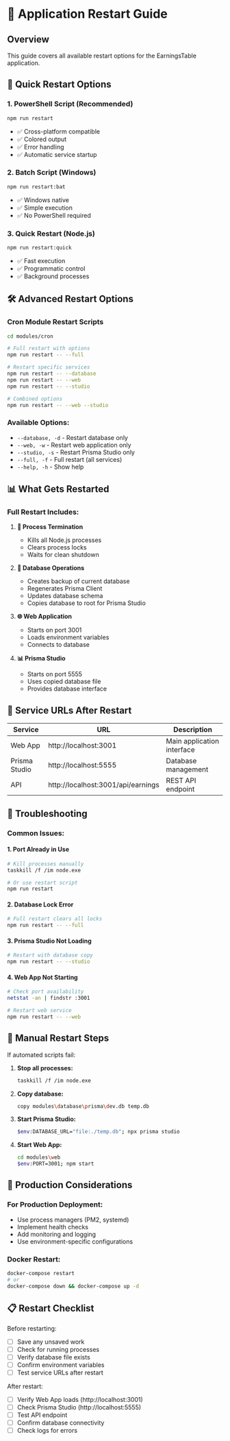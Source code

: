 # 🔄 Application Restart Guide

## Overview

This guide covers all available restart options for the EarningsTable application.

## 🚀 Quick Restart Options

### 1. **PowerShell Script (Recommended)**

```bash
npm run restart
```

- ✅ Cross-platform compatible
- ✅ Colored output
- ✅ Error handling
- ✅ Automatic service startup

### 2. **Batch Script (Windows)**

```bash
npm run restart:bat
```

- ✅ Windows native
- ✅ Simple execution
- ✅ No PowerShell required

### 3. **Quick Restart (Node.js)**

```bash
npm run restart:quick
```

- ✅ Fast execution
- ✅ Programmatic control
- ✅ Background processes

## 🛠️ Advanced Restart Options

### Cron Module Restart Scripts

```bash
cd modules/cron

# Full restart with options
npm run restart -- --full

# Restart specific services
npm run restart -- --database
npm run restart -- --web
npm run restart -- --studio

# Combined options
npm run restart -- --web --studio
```

### Available Options:

- `--database, -d` - Restart database only
- `--web, -w` - Restart web application only
- `--studio, -s` - Restart Prisma Studio only
- `--full, -f` - Full restart (all services)
- `--help, -h` - Show help

## 📊 What Gets Restarted

### Full Restart Includes:

1. **🛑 Process Termination**

   - Kills all Node.js processes
   - Clears process locks
   - Waits for clean shutdown

2. **🔄 Database Operations**

   - Creates backup of current database
   - Regenerates Prisma Client
   - Updates database schema
   - Copies database to root for Prisma Studio

3. **🌐 Web Application**

   - Starts on port 3001
   - Loads environment variables
   - Connects to database

4. **📊 Prisma Studio**
   - Starts on port 5555
   - Uses copied database file
   - Provides database interface

## 🎯 Service URLs After Restart

| Service       | URL                                | Description                |
| ------------- | ---------------------------------- | -------------------------- |
| Web App       | http://localhost:3001              | Main application interface |
| Prisma Studio | http://localhost:5555              | Database management        |
| API           | http://localhost:3001/api/earnings | REST API endpoint          |

## 🔧 Troubleshooting

### Common Issues:

#### 1. **Port Already in Use**

```bash
# Kill processes manually
taskkill /f /im node.exe

# Or use restart script
npm run restart
```

#### 2. **Database Lock Error**

```bash
# Full restart clears all locks
npm run restart -- --full
```

#### 3. **Prisma Studio Not Loading**

```bash
# Restart with database copy
npm run restart -- --studio
```

#### 4. **Web App Not Starting**

```bash
# Check port availability
netstat -an | findstr :3001

# Restart web service
npm run restart -- --web
```

## 📝 Manual Restart Steps

If automated scripts fail:

1. **Stop all processes:**

   ```bash
   taskkill /f /im node.exe
   ```

2. **Copy database:**

   ```bash
   copy modules\database\prisma\dev.db temp.db
   ```

3. **Start Prisma Studio:**

   ```bash
   $env:DATABASE_URL="file:./temp.db"; npx prisma studio
   ```

4. **Start Web App:**
   ```bash
   cd modules\web
   $env:PORT=3001; npm start
   ```

## 🚀 Production Considerations

### For Production Deployment:

- Use process managers (PM2, systemd)
- Implement health checks
- Add monitoring and logging
- Use environment-specific configurations

### Docker Restart:

```bash
docker-compose restart
# or
docker-compose down && docker-compose up -d
```

## 📋 Restart Checklist

Before restarting:

- [ ] Save any unsaved work
- [ ] Check for running processes
- [ ] Verify database file exists
- [ ] Confirm environment variables
- [ ] Test service URLs after restart

After restart:

- [ ] Verify Web App loads (http://localhost:3001)
- [ ] Check Prisma Studio (http://localhost:5555)
- [ ] Test API endpoint
- [ ] Confirm database connectivity
- [ ] Check logs for errors
